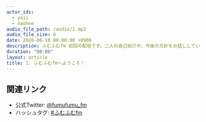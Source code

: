```yaml
---
actor_ids:
  - yaji
  - naohee
audio_file_path: /audio/1.mp3
audio_file_size: 0
date: 2020-06-10 00:00:00 +0900
description: ふむふむfm 初回の配信です。二人の自己紹介や、今後の方針をお話ししています。
duration: "00:00"
layout: article
title: 1. ふむふむfmへようこそ！
---
```


## 関連リンク

- 公式Twitter: [@fumufumu_fm](https://twitter.com/fumufumu_fm)
- ハッシュタグ: [#ふむふむfm](https://twitter.com/hashtag/ふむふむfm?src=hash)

